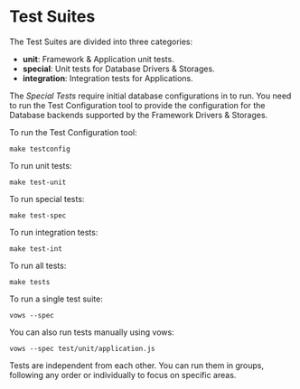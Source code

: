 
# Test Suites

The Test Suites are divided into three categories:

- **unit**: Framework & Application unit tests.
- **special**: Unit tests for Database Drivers & Storages.
- **integration**: Integration tests for Applications.

The _Special Tests_ require initial database configurations in to run. You need to run the Test Configuration
tool to provide the configuration for the Database backends supported by the Framework Drivers & Storages.

To run the Test Configuration tool:

    make testconfig

To run unit tests:

    make test-unit
    
To run special tests:

    make test-spec
    
To run integration tests:

    make test-int
    
To run all tests:
    
    make tests
    
To run a single test suite:

    vows --spec 
    
You can also run tests manually using vows:

    vows --spec test/unit/application.js

Tests are independent from each other. You can run them in groups, following any order
or individually to focus on specific areas.